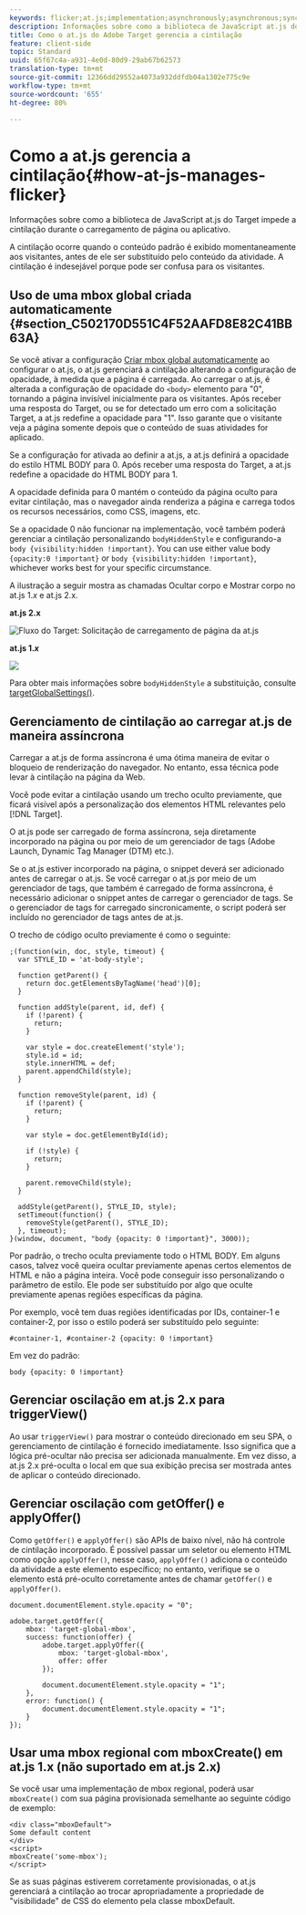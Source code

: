 ```yaml
---
keywords: flicker;at.js;implementation;asynchronously;asynchronous;synchronously;synchronous
description: Informações sobre como a biblioteca de JavaScript at.js do Adobe Target impede a cintilação durante o carregamento de página ou aplicativo.
title: Como o at.js do Adobe Target gerencia a cintilação
feature: client-side
topic: Standard
uuid: 65f67c4a-a931-4e0d-80d9-29ab67b62573
translation-type: tm+mt
source-git-commit: 12366dd29552a4073a932ddfdb04a1302e775c9e
workflow-type: tm+mt
source-wordcount: '655'
ht-degree: 80%

---
```



# Como a at.js gerencia a cintilação{#how-at-js-manages-flicker}

Informações sobre como a biblioteca de JavaScript at.js do Target impede a cintilação durante o carregamento de página ou aplicativo.

A cintilação ocorre quando o conteúdo padrão é exibido momentaneamente aos visitantes, antes de ele ser substituído pelo conteúdo da atividade. A cintilação é indesejável porque pode ser confusa para os visitantes.

## Uso de uma mbox global criada automaticamente {#section_C502170D551C4F52AAFD8E82C41BB63A}

Se você ativar a configuração [Criar mbox global automaticamente](../../../c-implementing-target/c-implementing-target-for-client-side-web/t-mbox-download/c-understanding-global-mbox/understanding-global-mbox.md#concept_76AC0EC995A048238F3220F53773DB13) ao configurar o at.js, o at.js gerenciará a cintilação alterando a configuração de opacidade, à medida que a página é carregada. Ao carregar o at.js, é alterada a configuração de opacidade do `<body>` elemento para &quot;0&quot;, tornando a página invisível inicialmente para os visitantes. Após receber uma resposta do Target, ou se for detectado um erro com a solicitação Target, a at.js redefine a opacidade para &quot;1&quot;. Isso garante que o visitante veja a página somente depois que o conteúdo de suas atividades for aplicado.

Se a configuração for ativada ao definir a at.js, a at.js definirá a opacidade do estilo HTML BODY para 0. Após receber uma resposta do Target, a at.js redefine a opacidade do HTML BODY para 1.

A opacidade definida para 0 mantém o conteúdo da página oculto para evitar cintilação, mas o navegador ainda renderiza a página e carrega todos os recursos necessários, como CSS, imagens, etc.

Se a opacidade 0 não funcionar na implementação, você também poderá gerenciar a cintilação personalizando `bodyHiddenStyle` e configurando-a `body {visibility:hidden !important}`. You can use either value body `{opacity:0 !important}` or `body {visibility:hidden !important}`, whichever works best for your specific circumstance.

A ilustração a seguir mostra as chamadas Ocultar corpo e Mostrar corpo no at.js 1.*x* e at.js 2.x.

**at.js 2.x**

![Fluxo do Target: Solicitação de carregamento de página da at.js](/help/c-implementing-target/c-implementing-target-for-client-side-web/assets/atjs-20-flow-page-load-request.png)

**at.js 1.*x***

![](assets/target-flow2.png)

Para obter mais informações sobre `bodyHiddenStyle` a substituição, consulte [targetGlobalSettings()](/help/c-implementing-target/c-implementing-target-for-client-side-web/targetgobalsettings.md).

## Gerenciamento de cintilação ao carregar at.js de maneira assíncrona

Carregar a at.js de forma assíncrona é uma ótima maneira de evitar o bloqueio de renderização do navegador. No entanto, essa técnica pode levar à cintilação na página da Web.

Você pode evitar a cintilação usando um trecho oculto previamente, que ficará visível após a personalização dos elementos HTML relevantes pelo [!DNL Target].

O at.js pode ser carregado de forma assíncrona, seja diretamente incorporado na página ou por meio de um gerenciador de tags (Adobe Launch, Dynamic Tag Manager (DTM) etc.).

Se o at.js estiver incorporado na página, o snippet deverá ser adicionado antes de carregar o at.js. Se você carregar o at.js por meio de um gerenciador de tags, que também é carregado de forma assíncrona, é necessário adicionar o snippet antes de carregar o gerenciador de tags. Se o gerenciador de tags for carregado sincronicamente, o script poderá ser incluído no gerenciador de tags antes de at.js.

O trecho de código oculto previamente é como o seguinte:

```
;(function(win, doc, style, timeout) {
  var STYLE_ID = 'at-body-style';

  function getParent() {
    return doc.getElementsByTagName('head')[0];
  }

  function addStyle(parent, id, def) {
    if (!parent) {
      return;
    }

    var style = doc.createElement('style');
    style.id = id;
    style.innerHTML = def;
    parent.appendChild(style);
  }

  function removeStyle(parent, id) {
    if (!parent) {
      return;
    }

    var style = doc.getElementById(id);

    if (!style) {
      return;
    }

    parent.removeChild(style);
  }

  addStyle(getParent(), STYLE_ID, style);
  setTimeout(function() {
    removeStyle(getParent(), STYLE_ID);
  }, timeout);
}(window, document, "body {opacity: 0 !important}", 3000));
```

Por padrão, o trecho oculta previamente todo o HTML BODY. Em alguns casos, talvez você queira ocultar previamente apenas certos elementos de HTML e não a página inteira. Você pode conseguir isso personalizando o parâmetro de estilo. Ele pode ser substituído por algo que oculte previamente apenas regiões específicas da página.

Por exemplo, você tem duas regiões identificadas por IDs, container-1 e container-2, por isso o estilo poderá ser substituído pelo seguinte:

```
#container-1, #container-2 {opacity: 0 !important}
```

Em vez do padrão:

```
body {opacity: 0 !important}
```

## Gerenciar oscilação em at.js 2.x para triggerView()

Ao usar `triggerView()` para mostrar o conteúdo direcionado em seu SPA, o gerenciamento de cintilação é fornecido imediatamente. Isso significa que a lógica pré-ocultar não precisa ser adicionada manualmente. Em vez disso, a at.js 2.x pré-oculta o local em que sua exibição precisa ser mostrada antes de aplicar o conteúdo direcionado.

## Gerenciar oscilação com getOffer() e applyOffer()

Como `getOffer()` e `applyOffer()` são APIs de baixo nível, não há controle de cintilação incorporado. É possível passar um seletor ou elemento HTML como opção `applyOffer()`, nesse caso, `applyOffer()` adiciona o conteúdo da atividade a este elemento específico; no entanto, verifique se o elemento está pré-oculto corretamente antes de chamar `getOffer()` e `applyOffer()`.

```
document.documentElement.style.opacity = "0";
 
adobe.target.getOffer({
    mbox: 'target-global-mbox',
    success: function(offer) {
        adobe.target.applyOffer({
            mbox: 'target-global-mbox',
            offer: offer
        });
 
        document.documentElement.style.opacity = "1";
    },
    error: function() {
        document.documentElement.style.opacity = "1";        
    }
});
```

## Usar uma mbox regional com mboxCreate() em at.js 1.x (não suportado em at.js 2.x)

Se você usar uma implementação de mbox regional, poderá usar `mboxCreate()` com sua página provisionada semelhante ao seguinte código de exemplo:

```
<div class="mboxDefault">
Some default content
</div>
<script>
mboxCreate('some-mbox');
</script>
```

Se as suas páginas estiverem corretamente provisionadas, o at.js gerenciará a cintilação ao trocar apropriadamente a propriedade de &quot;visibilidade&quot; de CSS do elemento pela classe mboxDefault.